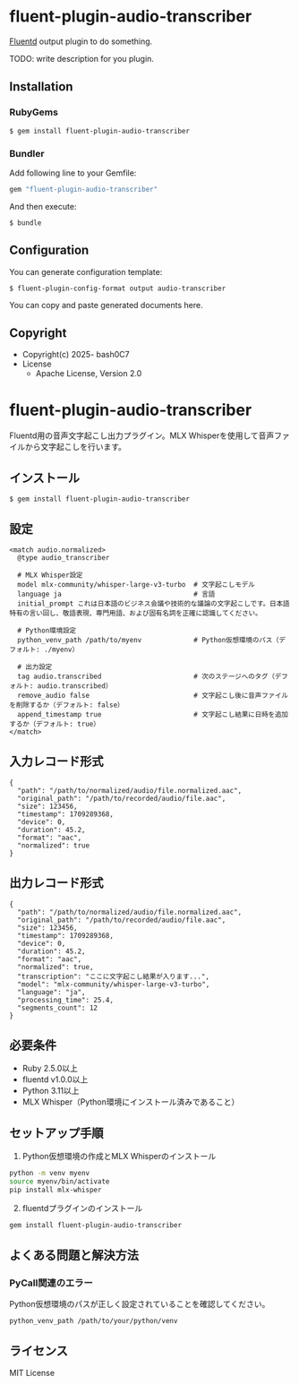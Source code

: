 # fluent-plugin-audio-transcriber

[Fluentd](https://fluentd.org/) output plugin to do something.

TODO: write description for you plugin.

## Installation

### RubyGems

```
$ gem install fluent-plugin-audio-transcriber
```

### Bundler

Add following line to your Gemfile:

```ruby
gem "fluent-plugin-audio-transcriber"
```

And then execute:

```
$ bundle
```

## Configuration

You can generate configuration template:

```
$ fluent-plugin-config-format output audio-transcriber
```

You can copy and paste generated documents here.

## Copyright

* Copyright(c) 2025- bash0C7
* License
  * Apache License, Version 2.0

# fluent-plugin-audio-transcriber

Fluentd用の音声文字起こし出力プラグイン。MLX Whisperを使用して音声ファイルから文字起こしを行います。

## インストール

```
$ gem install fluent-plugin-audio-transcriber
```

## 設定

```
<match audio.normalized>
  @type audio_transcriber
  
  # MLX Whisper設定
  model mlx-community/whisper-large-v3-turbo  # 文字起こしモデル
  language ja                                 # 言語
  initial_prompt これは日本語のビジネス会議や技術的な議論の文字起こしです。日本語特有の言い回し、敬語表現、専門用語、および固有名詞を正確に認識してください。
  
  # Python環境設定
  python_venv_path /path/to/myenv             # Python仮想環境のパス（デフォルト: ./myenv）
  
  # 出力設定
  tag audio.transcribed                       # 次のステージへのタグ（デフォルト: audio.transcribed）
  remove_audio false                          # 文字起こし後に音声ファイルを削除するか（デフォルト: false）
  append_timestamp true                       # 文字起こし結果に日時を追加するか（デフォルト: true）
</match>
```

## 入力レコード形式

```
{
  "path": "/path/to/normalized/audio/file.normalized.aac",
  "original_path": "/path/to/recorded/audio/file.aac",
  "size": 123456,
  "timestamp": 1709289368,
  "device": 0,
  "duration": 45.2,
  "format": "aac",
  "normalized": true
}
```

## 出力レコード形式

```
{
  "path": "/path/to/normalized/audio/file.normalized.aac",
  "original_path": "/path/to/recorded/audio/file.aac",
  "size": 123456,
  "timestamp": 1709289368,
  "device": 0,
  "duration": 45.2,
  "format": "aac",
  "normalized": true,
  "transcription": "ここに文字起こし結果が入ります...",
  "model": "mlx-community/whisper-large-v3-turbo",
  "language": "ja",
  "processing_time": 25.4,
  "segments_count": 12
}
```

## 必要条件

- Ruby 2.5.0以上
- fluentd v1.0.0以上
- Python 3.11以上
- MLX Whisper（Python環境にインストール済みであること）

## セットアップ手順

1. Python仮想環境の作成とMLX Whisperのインストール

```bash
python -m venv myenv
source myenv/bin/activate
pip install mlx-whisper
```

2. fluentdプラグインのインストール

```bash
gem install fluent-plugin-audio-transcriber
```

## よくある問題と解決方法

### PyCall関連のエラー

Python仮想環境のパスが正しく設定されていることを確認してください。

```
python_venv_path /path/to/your/python/venv
```

## ライセンス

MIT License
